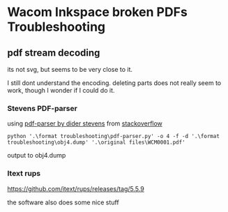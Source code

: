 # Wacom Inkspace broken PDFs Troubleshooting

## pdf stream decoding

its not svg, but seems to be very close to it.

I still dont understand the encoding. deleting parts does not really seem to work, though I wonder if I could do it.

### Stevens PDF-parser

using [pdf-parser by dider stevens](https://blog.didierstevens.com/programs/pdf-tools/) from [stackoverflow](https://stackoverflow.com/questions/27997930/how-to-decode-a-pdf-stream)

```
python '.\format troubleshooting\pdf-parser.py' -o 4 -f -d '.\format troubleshooting\obj4.dump' '.\original files\WCM0001.pdf'
```

output to obj4.dump

### Itext rups

https://github.com/itext/rups/releases/tag/5.5.9

the software also does some nice stuff
